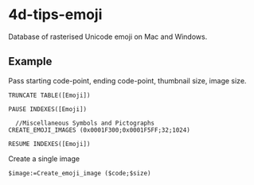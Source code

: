 # 4d-tips-emoji
Database of rasterised Unicode emoji on Mac and Windows.

Example
---

Pass starting code-point, ending code-point, thumbnail size, image size. 
```
TRUNCATE TABLE([Emoji])

PAUSE INDEXES([Emoji])

  //Miscellaneous Symbols and Pictographs
CREATE_EMOJI_IMAGES (0x0001F300;0x0001F5FF;32;1024)

RESUME INDEXES([Emoji])
```

Create a single image
```
$image:=Create_emoji_image ($code;$size)
```
